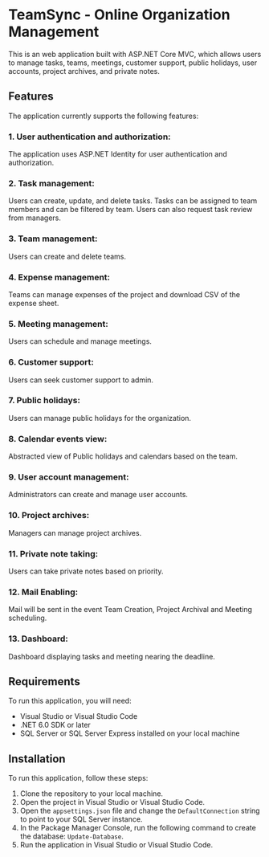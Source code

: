 # TeamSync - Online Organization Management

This is an web application built with ASP.NET Core MVC, which allows users to manage tasks, teams, meetings, customer support, public holidays, user accounts, project archives, and private notes.

## Features
The application currently supports the following features:

### 1. User authentication and authorization: 
The application uses ASP.NET Identity for user authentication and authorization.

### 2. Task management: 
Users can create, update, and delete tasks. Tasks can be assigned to team members and can be filtered by team. Users can also request task review from managers.

### 3. Team management: 
Users can create and delete teams.

### 4. Expense management: 
Teams can manage expenses of the project and download CSV of the expense sheet.

### 5. Meeting management: 
Users can schedule and manage meetings.

### 6. Customer support: 
Users can seek customer support to admin.

### 7. Public holidays: 
Users can manage public holidays for the organization.

### 8. Calendar events view: 
Abstracted view of Public holidays and calendars based on the team.

### 9. User account management: 
Administrators can create and manage user accounts.

### 10. Project archives: 
Managers can manage project archives.

### 11. Private note taking: 
Users can take private notes based on priority.

### 12. Mail Enabling:
Mail will be sent in the event Team Creation, Project Archival and Meeting scheduling.

### 13. Dashboard:
Dashboard displaying tasks and meeting nearing the deadline.

## Requirements
To run this application, you will need:

- Visual Studio or Visual Studio Code
- .NET 6.0 SDK or later
- SQL Server or SQL Server Express installed on your local machine

## Installation
To run this application, follow these steps:

1. Clone the repository to your local machine.
2. Open the project in Visual Studio or Visual Studio Code.
3. Open the `appsettings.json` file and change the `DefaultConnection` string to point to your SQL Server instance.
4. In the Package Manager Console, run the following command to create the database: `Update-Database`.
5. Run the application in Visual Studio or Visual Studio Code.
